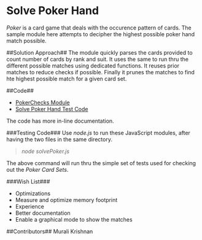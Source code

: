 # Solve Poker Hand

*Poker* is a card game that deals with the occurence pattern of cards. The sample module here attempts to decipher the highest possible poker hand match possible.

##Solution Approach##
The module quickly parses the cards provided to count number of cards by rank and suit. It uses the same to run thru the different possible matches using dedicated functions. It reuses prior matches to reduce checks if possible. Finally it prunes the matches to find hte highest possible match for a given card set.

##Code##
 * [PokerChecks Module](pokerChecks.js)
 * [Solve Poker Hand Test Code](solvePoker.js)

The code has more in-line documentation.

###Testing Code###
 Use *node.js* to run these JavaScript modules, after having the two files in the same directory.

> *node solvePoker.js* 

The above command will run thru the simple set of tests used for checking out the *Poker Card Sets*. 

###Wish List###
 * Optimizations 
  * Measure and optimize memory footprint
 * Experience
  * Better documentation 
  * Enable a graphical mode to show the matches

##Contributors##
Murali Krishnan

